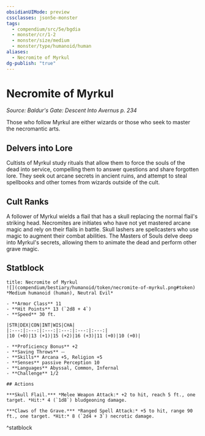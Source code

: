 ```yaml
---
obsidianUIMode: preview
cssclasses: json5e-monster
tags:
  - compendium/src/5e/bgdia
  - monster/cr/1-2
  - monster/size/medium
  - monster/type/humanoid/human
aliases:
  - Necromite of Myrkul
dg-publish: "true"
---
```

# Necromite of Myrkul
*Source: Baldur's Gate: Descent Into Avernus p. 234*  

Those who follow Myrkul are either wizards or those who seek to master the necromantic arts.

## Delvers into Lore

Cultists of Myrkul study rituals that allow them to force the souls of the dead into service, compelling them to answer questions and share forgotten lore. They seek out arcane secrets in ancient ruins, and attempt to steal spellbooks and other tomes from wizards outside of the cult.

## Cult Ranks

A follower of Myrkul wields a flail that has a skull replacing the normal flail's striking head. Necromites are initiates who have not yet mastered arcane magic and rely on their flails in battle. Skull lashers are spellcasters who use magic to augment their combat abilities. The Masters of Souls delve deep into Myrkul's secrets, allowing them to animate the dead and perform other grave magic.

## Statblock

```ad-statblock
title: Necromite of Myrkul
![](compendium/bestiary/humanoid/token/necromite-of-myrkul.png#token)
*Medium humanoid (human), Neutral Evil*

- **Armor Class** 11 
- **Hit Points** 13 (`2d8 + 4`)
- **Speed** 30 ft.

|STR|DEX|CON|INT|WIS|CHA|
|:---:|:---:|:---:|:---:|:---:|:---:|
|10 (+0)|13 (+1)|15 (+2)|16 (+3)|11 (+0)|10 (+0)|

- **Proficiency Bonus** +2
- **Saving Throws** ⏤
- **Skills** Arcana +5, Religion +5
- **Senses** passive Perception 10
- **Languages** Abyssal, Common, Infernal
- **Challenge** 1/2

## Actions

***Skull Flail.*** *Melee Weapon Attack:* +2 to hit, reach 5 ft., one target. *Hit:* 4 (`1d8`) bludgeoning damage.

***Claws of the Grave.*** *Ranged Spell Attack:* +5 to hit, range 90 ft., one target. *Hit:* 8 (`2d4 + 3`) necrotic damage.
```
^statblock
